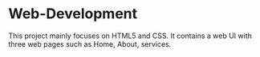 # Web-Development

This project mainly focuses on HTML5  and CSS. It contains a web UI with three web pages such as Home, About, services.
